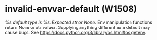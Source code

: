 # invalid-envvar-default (W1508)
*%s default type is %s. Expected str or None.* Env manipulation
functions return None or str values. Supplying anything different as a
default may cause bugs. See
<https://docs.python.org/3/library/os.html#os.getenv>.
